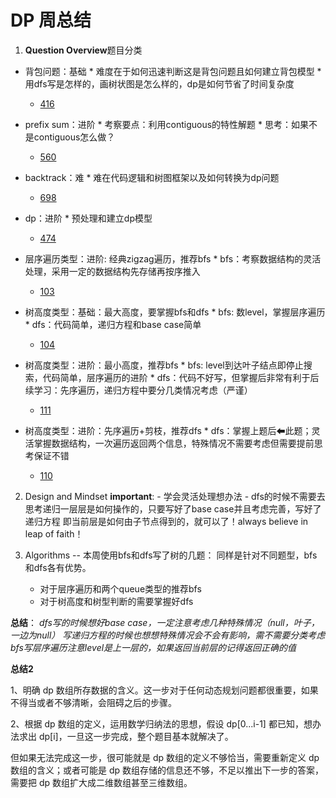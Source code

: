 # DP 周总结
1. **Question Overview**题目分类
* 背包问题：基础
      * 难度在于如何迅速判断这是背包问题且如何建立背包模型
      * 用dfs写是怎样的，画树状图是怎么样的，dp是如何节省了时间复杂度
   * [416](https://leetcode.com/problems/partition-equal-subset-sum/)

* prefix sum：进阶
      * 考察要点：利用contiguous的特性解题
      * 思考：如果不是contiguous怎么做？
   * [560](https://leetcode.com/problems/subarray-sum-equals-k/)

* backtrack：难
      * 难在代码逻辑和树图框架以及如何转换为dp问题
   * [698](https://leetcode.com/problems/partition-to-k-equal-sum-subsets/)

* dp：进阶
      * 预处理和建立dp模型
   * [474](https://docs.google.com/spreadsheets/d/1tA_y12w1tildb8cNsO9GKuiKPcUrXZumyCzplv6kx24/edit#gid=1903144284)

* 层序遍历类型：进阶: 经典zigzag遍历，推荐bfs
      * bfs：考察数据结构的灵活处理，采用一定的数据结构先存储再按序推入
   * [103](https://leetcode.com/problems/binary-tree-zigzag-level-order-traversal/)

* 树高度类型：基础：最大高度，要掌握bfs和dfs
      * bfs: 数level，掌握层序遍历
      * dfs：代码简单，递归方程和base case简单
   * [104](https://leetcode.com/problems/maximum-depth-of-binary-tree/)

* 树高度类型：进阶：最小高度，推荐bfs
      * bfs: level到达叶子结点即停止搜索，代码简单，层序遍历的进阶
      * dfs：代码不好写，但掌握后非常有利于后续学习：先序遍历，递归方程中要分几类情况考虑（严谨）
   * [111](https://leetcode.com/problems/minimum-depth-of-binary-tree/)

* 树高度类型：进阶：先序遍历+剪枝，推荐dfs
      * dfs：掌握上题后⬅此题；灵活掌握数据结构，一次遍历返回两个信息，特殊情况不需要考虑但需要提前思考保证不错
   * [110](https://leetcode.com/problems/balanced-binary-tree/)

2. Design and Mindset
**important**: 
            - 学会灵活处理想办法
            - dfs的时候不需要去思考递归一层层是如何操作的，只要写好了base case并且考虑完善，写好了递归方程
              即当前层是如何由子节点得到的，就可以了！always believe in leap of faith！

3. Algorithms
-- 本周使用bfs和dfs写了树的几题：
   同样是针对不同题型，bfs和dfs各有优势。

   - 对于层序遍历和两个queue类型的推荐bfs
   - 对于树高度和树型判断的需要掌握好dfs

**总结**：
       *dfs写的时候想好base case，一定注意考虑几种特殊情况（null，叶子，一边为null）*
       *写递归方程的时候也想想特殊情况会不会有影响，需不需要分类考虑*
       *bfs写层序遍历注意level是上一层的，如果返回当前层的记得返回正确的值*

**总结2**

   1、明确 dp 数组所存数据的含义。这一步对于任何动态规划问题都很重要，如果不得当或者不够清晰，会阻碍之后的步骤。

   2、根据 dp 数组的定义，运用数学归纳法的思想，假设 dp[0...i-1] 都已知，想办法求出 dp[i]，一旦这一步完成，整个题目基本就解决了。

   但如果无法完成这一步，很可能就是 dp 数组的定义不够恰当，需要重新定义 dp 数组的含义；或者可能是 dp 数组存储的信息还不够，不足以推出下一步的答案，需要把 dp 数组扩大成二维数组甚至三维数组。
                